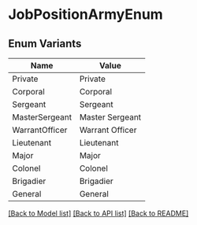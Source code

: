 # JobPositionArmyEnum

## Enum Variants

| Name | Value |
|---- | -----|
| Private | Private |
| Corporal | Corporal |
| Sergeant | Sergeant |
| MasterSergeant | Master Sergeant |
| WarrantOfficer | Warrant Officer |
| Lieutenant | Lieutenant |
| Major | Major |
| Colonel | Colonel |
| Brigadier | Brigadier |
| General | General |


[[Back to Model list]](../README.md#documentation-for-models) [[Back to API list]](../README.md#documentation-for-api-endpoints) [[Back to README]](../README.md)


